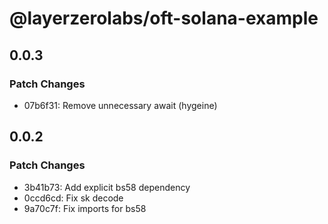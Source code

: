 # @layerzerolabs/oft-solana-example

## 0.0.3

### Patch Changes

- 07b6f31: Remove unnecessary await (hygeine)

## 0.0.2

### Patch Changes

- 3b41b73: Add explicit bs58 dependency
- 0ccd6cd: Fix sk decode
- 9a70c7f: Fix imports for bs58
